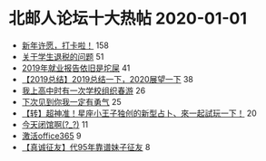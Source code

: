 # 北邮人论坛十大热帖 2020-01-01

- [新年许愿，打卡啦！](https://bbs.byr.cn/article/Talking/6176131) 158
- [关于学生退税的问题](https://bbs.byr.cn/article/StudyShare/194909) 51
- [2019年就业报告依旧是坨屎](https://bbs.byr.cn/article/Job/2074117) 41
- [【2019总结】2019总结一下，2020展望一下](https://bbs.byr.cn/article/WorkLife/1138009) 38
- [我上高中时有一次学校组织春游](https://bbs.byr.cn/article/Joke/729237) 26
- [下次见到你我一定有勇气](https://bbs.byr.cn/article/Feeling/3135646) 25
- [【转】超神准！星座小王子独创的新型占卜、來一起試玩一下！](https://bbs.byr.cn/article/Constellations/326533) 20
- [今天闭馆啊(?_?)](https://bbs.byr.cn/article/Gymnasium/116171) 11
- [激活office365](https://bbs.byr.cn/article/BUPTNet/103355) 9
- [【真诚征友】代95年靠谱妹子征友](https://bbs.byr.cn/article/Friends/1949162) 8


